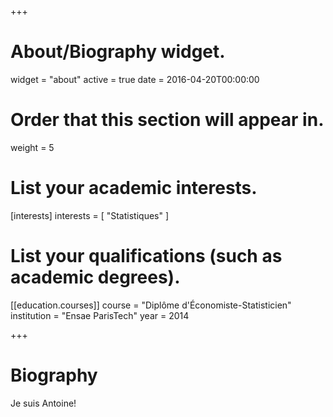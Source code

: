 +++
# About/Biography widget.
widget = "about"
active = true
date = 2016-04-20T00:00:00

# Order that this section will appear in.
weight = 5

# List your academic interests.
[interests]
  interests = [
    "Statistiques"
  ]

# List your qualifications (such as academic degrees).
[[education.courses]]
  course = "Diplôme d'Économiste-Statisticien"
  institution = "Ensae ParisTech"
  year = 2014

 
+++

# Biography

Je suis Antoine!
